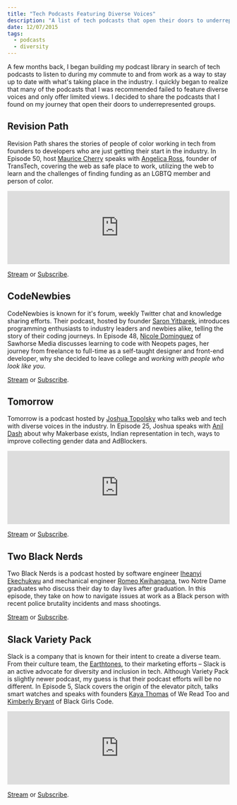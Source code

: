 ```yaml
---
title: "Tech Podcasts Featuring Diverse Voices"
description: "A list of tech podcasts that open their doors to underrepresented groups."
date: 12/07/2015
tags:
  - podcasts
  - diversity
---
```


A few months back, I began building my podcast library in search of tech podcasts to listen to during my commute to and from work as a way to stay up to date with what's taking place in the industry. I quickly began to realize that many of the podcasts that I was recommended failed to feature diverse voices and only offer limited views. I decided to share the podcasts that I found on my journey that open their doors to underrepresented groups.

## Revision Path
Revision Path shares the stories of people of color working in tech from founders to developers who are just getting their start in the industry. In Episode 50, host [Maurice Cherry](https://twitter.com/mauricecherry) speaks with [Angelica Ross](https://twitter.com/angelicaross), founder of TransTech, covering the web as safe place to work, utilizing the web to learn and the challenges of finding funding as an LGBTQ member and person of color.

<iframe width="100%" height="166" scrolling="no" frameborder="no" src="https://w.soundcloud.com/player/?url=https%3A//api.soundcloud.com/tracks/173566923&amp;color=ff5500&amp;auto_play=false&amp;hide_related=false&amp;show_comments=true&amp;show_user=true&amp;show_reposts=false"></iframe>

[Stream](https://soundcloud.com/revisionpath/episode-50-angelica-ross) or [Subscribe](https://itunes.apple.com/us/podcast/revision-path/id834173190).

## CodeNewbies
CodeNewbies is known for it's forum, weekly Twitter chat and knowledge sharing efforts. Their podcast, hosted by founder [Saron Yitbarek](https://twitter.com/saronyitbarek), introduces programming enthusiasts to industry leaders and newbies alike, telling the story of their coding journeys. In Episode 48, [Nicole Dominguez](https://twitter.com/sodevious) of Sawhorse Media discusses learning to code with Neopets pages, her journey from freelance to full-time as a self-taught designer and front-end developer, why she decided to leave college and _working with people who look like you_.

[Stream](http://www.codenewbie.org/podcast/freelance-to-full-time) or [Subscribe](https://itunes.apple.com/us/podcast/codenewbie/id919219256).

## Tomorrow
Tomorrow is a podcast hosted by [Joshua Topolsky](https://twitter.com/joshuatopolsky) who talks web and tech with diverse voices in the industry. In Episode 25, Joshua speaks with [Anil Dash](https://twitter.com/anildash) about why Makerbase exists, Indian representation in tech, ways to improve collecting gender data and AdBlockers.

<iframe width="100%" height="166" scrolling="no" frameborder="no" src="https://w.soundcloud.com/player/?url=https%3A//api.soundcloud.com/tracks/225887758&amp;color=ff5500&amp;auto_play=false&amp;hide_related=false&amp;show_comments=true&amp;show_user=true&amp;show_reposts=false"></iframe>

[Stream](https://soundcloud.com/tomorrowpodcast/episode-25-anil-dash-takes-on-the-fonz) or [Subscribe](http://tomorrowpodcast.com/rss).

## Two Black Nerds
Two Black Nerds is a podcast hosted by software engineer [Iheanyi Ekechukwu](https://twitter.com/kwuchu) and mechanical engineer [Romeo Kwihangana](https://twitter.com/kwiromeo), two Notre Dame graduates who discuss their day to day lives after graduation. In this episode, they take on how to navigate issues at work as a Black person with recent police brutality incidents and mass shootings.

[Stream](http://www.twoblacknerds.com/episodes/15321-being-woke-in-a-tech-office) or [Subscribe](https://itunes.apple.com/us/podcast/two-black-nerds/id980155753).

## Slack Variety Pack
Slack is a company that is known for their intent to create a diverse team. From their culture team, the [Earthtones](https://medium.com/@uxdiogenes/just-a-brown-hand-313db35230c5), to their marketing efforts – Slack is an active advocate for diversity and inclusion in tech. Although Variety Pack is slightly newer podcast, my guess is that their podcast efforts will be no different. In Episode 5, Slack covers the origin of the elevator pitch, talks smart watches and speaks with founders [Kaya Thomas](https://twitter.com/kthomas901) of We Read Too and [Kimberly Bryant](https://twitter.com/6Gems) of Black Girls Code.

<iframe width="100%" height="166" scrolling="no" frameborder="no" src="https://w.soundcloud.com/player/?url=https%3A//api.soundcloud.com/tracks/214561571&amp;color=ff5500&amp;auto_play=false&amp;hide_related=false&amp;show_comments=true&amp;show_user=true&amp;show_reposts=false"></iframe>

[Stream](https://soundcloud.com/slackvarietypack/episode-5-lift-pack) or [Subscribe](https://itunes.apple.com/us/podcast/slack-variety-pack/id993062631).